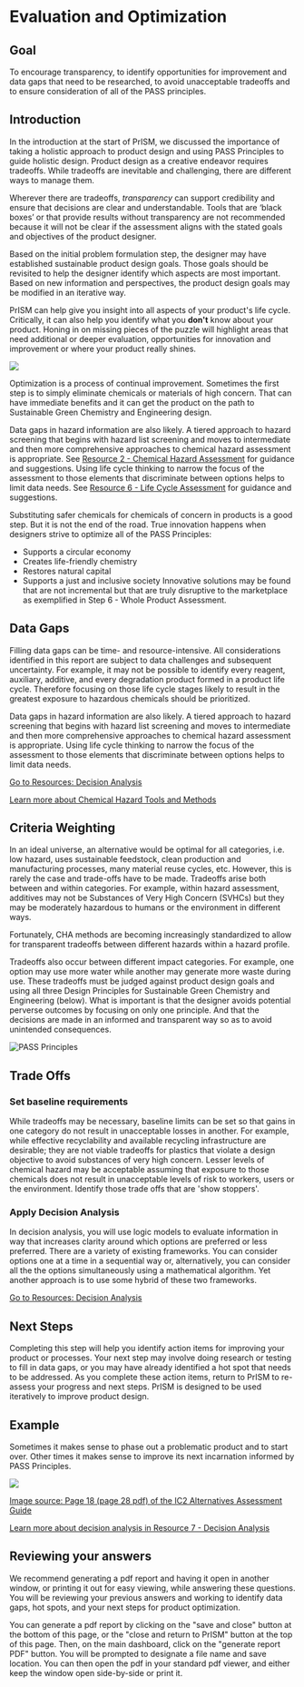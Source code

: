 # Evaluation and Optimization

## Goal
To encourage transparency, to identify opportunities for improvement and data gaps that need to be researched, to avoid unacceptable tradeoffs and to ensure consideration of all of the PASS principles. 

## Introduction
In the introduction at the start of PrISM, we discussed the importance of taking a holistic approach to product design and using PASS Principles to guide holistic design. Product design as a creative endeavor requires tradeoffs. While tradeoffs are inevitable and challenging, there are different ways to manage them.

Wherever there are tradeoffs, *transparency* can support credibility and ensure that decisions are clear and understandable. Tools that are ‘black boxes’ or that provide results without transparency are not recommended because it will not be clear if the assessment aligns with the stated goals and objectives of the product designer. 

Based on the initial problem formulation step, the designer may have established sustainable product design goals. Those goals should be revisited to help the designer identify which aspects are most important. Based on new information and perspectives, the product design goals may be modified in an iterative way.

PrISM can help give you insight into all aspects of your product's life cycle. Critically, it can also help you identify what you **don't** know about your product. Honing in on missing pieces of the puzzle will highlight areas that need additional or deeper evaluation, opportunities for innovation and improvement or where your product really shines.

![](https://raw.githubusercontent.com/NorthwestGreenChemistry/PrISM/develop/app/assets/7-evaluation-and-optimization/path-to-optimization.png)

Optimization is a process of continual improvement. Sometimes the first step is to simply eliminate chemicals or materials of high concern. That can have immediate benefits and it can get the product on the path to Sustainable Green Chemistry and Engineering design.

Data gaps in hazard information are also likely. A tiered approach to hazard screening that begins with hazard list screening and moves to intermediate and then more comprehensive approaches to chemical hazard assessment is appropriate. See [Resource 2 - Chemical Hazard Assessment](https://github.com/NorthwestGreenChemistry/PrISM/blob/develop/app/content/resource2-chemical-hazard-assessment.md) for guidance and suggestions. Using life cycle thinking to narrow the focus of the assessment to those elements that discriminate between options helps to limit data needs. See [Resource 6 - Life Cycle Assessment](https://github.com/NorthwestGreenChemistry/PrISM/blob/develop/app/content/resource6-life-cycle-assessment.md) for guidance and suggestions.

Substituting safer chemicals for chemicals of concern in products is a good step. But it is not the end of the road. True innovation happens when designers strive to optimize all of the PASS Principles:
* Supports a circular economy
* Creates life-friendly chemistry
* Restores natural capital
* Supports a just and inclusive society
Innovative solutions may be found that are not incremental but that are truly disruptive to the marketplace as exemplified in Step 6 - Whole Product Assessment.

## Data Gaps
Filling data gaps can be time- and resource-intensive. All considerations identified in this report are subject to data challenges and subsequent uncertainty. For example, it may not be possible to identify every reagent, auxiliary, additive, and every degradation product formed in a product life cycle. Therefore focusing on those life cycle stages likely to result in the greatest exposure to hazardous chemicals should be prioritized.

Data gaps in hazard information are also likely. A tiered approach to hazard screening that begins with hazard list screening and moves to intermediate and then more comprehensive approaches to chemical hazard assessment is appropriate. Using life cycle thinking to narrow the focus of the assessment to those elements that discriminate between options helps to limit data needs.

[Go to Resources: Decision Analysis](#gid=276830480)

[Learn more about Chemical Hazard Tools and Methods](gid=455887437&range=O3)


## Criteria Weighting 
In an ideal universe, an alternative would be optimal for all categories, i.e. low hazard, uses sustainable feedstock, clean production and manufacturing processes, many material reuse cycles, etc. However, this is rarely the case and trade-offs have to be made. Tradeoffs arise both between and within categories. For example, within hazard assessment, additives may not be Substances of Very High Concern (SVHCs) but they may be moderately hazardous to humans or the environment in different ways.

Fortunately, CHA methods are becoming increasingly standardized to allow for transparent tradeoffs between different hazards within a hazard profile.

Tradeoffs also occur between different impact categories. For example, one option may use more water while another may generate more waste during use. These tradeoffs must be judged against product design goals and using all three Design Principles for Sustainable Green Chemistry and Engineering (below). What is important is that the designer avoids potential perverse outcomes by focusing on only one principle. And that the decisions are made in an informed and transparent way so as to avoid unintended consequences.

![PASS Principles](https://raw.githubusercontent.com/NorthwestGreenChemistry/PrISM/develop/app/assets/000-introduction/NGCPASSPrinciples.png)


## Trade Offs

### Set baseline requirements
While tradeoffs may be necessary, baseline limits can be set so that gains in one category do not result in unacceptable losses in another. For example, while effective recyclability and available recycling infrastructure are desirable; they are not viable tradeoffs for plastics that violate a design objective to avoid substances of very high concern. Lesser levels of chemical hazard may be acceptable assuming that exposure to those chemicals does not result in unacceptable levels of risk to workers, users or the environment. Identify those trade offs that are 'show stoppers'.

### Apply Decision Analysis
In decision analysis, you will use logic models to evaluate information in way that increases clarity around which options are preferred or less preferred. There are a variety of existing frameworks. You can consider options one at a time in a sequential way or, alternatively, you can consider all the the options simultaneously using a mathematical algorithm. Yet another approach is to use some hybrid of these two frameworks.

[Go to Resources: Decision Analysis](#gid=276830480)

## Next Steps
Completing this step will help you identify action items for improving your product or processes. Your next step may involve doing research or testing to fill in data gaps, or you may have already identified a hot spot that needs to be addressed. As you complete these action items, return to PrISM to re-assess your progress and next steps. PrISM is designed to be used iteratively to improve product design.

## Example
Sometimes it makes sense to phase out a problematic product and to start over. Other times it makes sense to improve its next incarnation informed by PASS Principles.

![](https://raw.githubusercontent.com/NorthwestGreenChemistry/PrISM/develop/app/assets/7-evaluation-and-optimization/decision-logic.png)

[Image source: Page 18 (page 28 pdf) of the IC2 Alternatives Assessment Guide](http://theic2.org/article/download-pdf/file_name/IC2_AA_Guide_Version_1.1.pdf)

[Learn more about decision analysis in Resource 7 - Decision Analysis](https://github.com/NorthwestGreenChemistry/PrISM/blob/develop/app/content/resource7-decision-analysis.md)

## Reviewing your answers

We recommend generating a pdf report and having it open in another window, or printing it out for easy viewing, while answering these questions. You will be reviewing your previous answers and working to identify data gaps, hot spots, and your next steps for product optimization. 

You can generate a pdf report by clicking on the "save and close" button at the bottom of this page, or the "close and return to PrISM" button at the top of this page. Then, on the main dashboard, click on the "generate report PDF" button. You will be prompted to designate a file name and save location. You can then open the pdf in your standard pdf viewer, and either keep the window open side-by-side or print it.